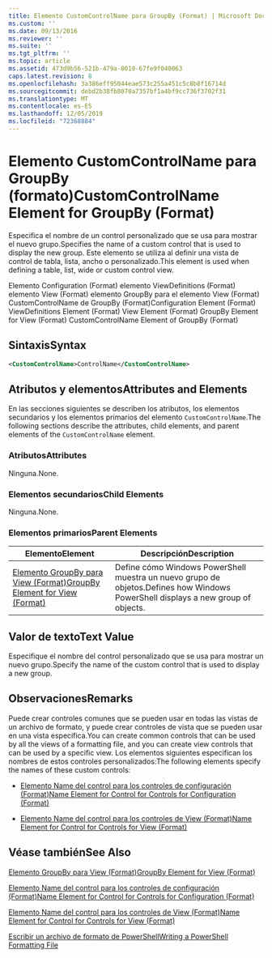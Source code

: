 ```yaml
---
title: Elemento CustomControlName para GroupBy (Format) | Microsoft Docs
ms.custom: ''
ms.date: 09/13/2016
ms.reviewer: ''
ms.suite: ''
ms.tgt_pltfrm: ''
ms.topic: article
ms.assetid: 473d9b56-521b-479a-8010-67fe9f040063
caps.latest.revision: 8
ms.openlocfilehash: 3a386eff95044eae573c255a451c5c8b8f16714d
ms.sourcegitcommit: debd2b38fb8070a7357bf1a4bf9cc736f3702f31
ms.translationtype: MT
ms.contentlocale: es-ES
ms.lasthandoff: 12/05/2019
ms.locfileid: "72368884"
---
```

# <a name="customcontrolname-element-for-groupby-format"></a><span data-ttu-id="88e78-102">Elemento CustomControlName para GroupBy (formato)</span><span class="sxs-lookup"><span data-stu-id="88e78-102">CustomControlName Element for GroupBy (Format)</span></span>

<span data-ttu-id="88e78-103">Especifica el nombre de un control personalizado que se usa para mostrar el nuevo grupo.</span><span class="sxs-lookup"><span data-stu-id="88e78-103">Specifies the name of a custom control that is used to display the new group.</span></span> <span data-ttu-id="88e78-104">Este elemento se utiliza al definir una vista de control de tabla, lista, ancho o personalizado.</span><span class="sxs-lookup"><span data-stu-id="88e78-104">This element is used when defining a table, list, wide or custom control view.</span></span>

<span data-ttu-id="88e78-105">Elemento Configuration (Format) elemento ViewDefinitions (Format) elemento View (Format) elemento GroupBy para el elemento View (Format) CustomControlName de GroupBy (Format)</span><span class="sxs-lookup"><span data-stu-id="88e78-105">Configuration Element (Format) ViewDefinitions Element (Format) View Element (Format) GroupBy Element for View (Format) CustomControlName Element of GroupBy (Format)</span></span>

## <a name="syntax"></a><span data-ttu-id="88e78-106">Sintaxis</span><span class="sxs-lookup"><span data-stu-id="88e78-106">Syntax</span></span>

```xml
<CustomControlName>ControlName</CustomControlName>
```

## <a name="attributes-and-elements"></a><span data-ttu-id="88e78-107">Atributos y elementos</span><span class="sxs-lookup"><span data-stu-id="88e78-107">Attributes and Elements</span></span>

<span data-ttu-id="88e78-108">En las secciones siguientes se describen los atributos, los elementos secundarios y los elementos primarios del elemento `CustomControlName`.</span><span class="sxs-lookup"><span data-stu-id="88e78-108">The following sections describe the attributes, child elements, and parent elements of the `CustomControlName` element.</span></span>

### <a name="attributes"></a><span data-ttu-id="88e78-109">Atributos</span><span class="sxs-lookup"><span data-stu-id="88e78-109">Attributes</span></span>

<span data-ttu-id="88e78-110">Ninguna.</span><span class="sxs-lookup"><span data-stu-id="88e78-110">None.</span></span>

### <a name="child-elements"></a><span data-ttu-id="88e78-111">Elementos secundarios</span><span class="sxs-lookup"><span data-stu-id="88e78-111">Child Elements</span></span>

<span data-ttu-id="88e78-112">Ninguna.</span><span class="sxs-lookup"><span data-stu-id="88e78-112">None.</span></span>

### <a name="parent-elements"></a><span data-ttu-id="88e78-113">Elementos primarios</span><span class="sxs-lookup"><span data-stu-id="88e78-113">Parent Elements</span></span>

|<span data-ttu-id="88e78-114">Elemento</span><span class="sxs-lookup"><span data-stu-id="88e78-114">Element</span></span>|<span data-ttu-id="88e78-115">Descripción</span><span class="sxs-lookup"><span data-stu-id="88e78-115">Description</span></span>|
|-------------|-----------------|
|[<span data-ttu-id="88e78-116">Elemento GroupBy para View (Format)</span><span class="sxs-lookup"><span data-stu-id="88e78-116">GroupBy Element for View (Format)</span></span>](./groupby-element-for-view-format.md)|<span data-ttu-id="88e78-117">Define cómo Windows PowerShell muestra un nuevo grupo de objetos.</span><span class="sxs-lookup"><span data-stu-id="88e78-117">Defines how Windows PowerShell displays a new group of objects.</span></span>|

## <a name="text-value"></a><span data-ttu-id="88e78-118">Valor de texto</span><span class="sxs-lookup"><span data-stu-id="88e78-118">Text Value</span></span>

<span data-ttu-id="88e78-119">Especifique el nombre del control personalizado que se usa para mostrar un nuevo grupo.</span><span class="sxs-lookup"><span data-stu-id="88e78-119">Specify the name of the custom control that is used to display a new group.</span></span>

## <a name="remarks"></a><span data-ttu-id="88e78-120">Observaciones</span><span class="sxs-lookup"><span data-stu-id="88e78-120">Remarks</span></span>

<span data-ttu-id="88e78-121">Puede crear controles comunes que se pueden usar en todas las vistas de un archivo de formato, y puede crear controles de vista que se pueden usar en una vista específica.</span><span class="sxs-lookup"><span data-stu-id="88e78-121">You can create common controls that can be used by all the views of a formatting file, and you can create view controls that can be used by a specific view.</span></span> <span data-ttu-id="88e78-122">Los elementos siguientes especifican los nombres de estos controles personalizados:</span><span class="sxs-lookup"><span data-stu-id="88e78-122">The following elements specify the names of these custom controls:</span></span>

- [<span data-ttu-id="88e78-123">Elemento Name del control para los controles de configuración (Format)</span><span class="sxs-lookup"><span data-stu-id="88e78-123">Name Element for Control for Controls for Configuration (Format)</span></span>](./name-element-for-control-for-controls-for-configuration-format.md)

- [<span data-ttu-id="88e78-124">Elemento Name del control para los controles de View (Format)</span><span class="sxs-lookup"><span data-stu-id="88e78-124">Name Element for Control for Controls for View (Format)</span></span>](./name-element-for-control-for-controls-for-view-format.md)

## <a name="see-also"></a><span data-ttu-id="88e78-125">Véase también</span><span class="sxs-lookup"><span data-stu-id="88e78-125">See Also</span></span>

[<span data-ttu-id="88e78-126">Elemento GroupBy para View (Format)</span><span class="sxs-lookup"><span data-stu-id="88e78-126">GroupBy Element for View (Format)</span></span>](./groupby-element-for-view-format.md)

[<span data-ttu-id="88e78-127">Elemento Name del control para los controles de configuración (Format)</span><span class="sxs-lookup"><span data-stu-id="88e78-127">Name Element for Control for Controls for Configuration (Format)</span></span>](./name-element-for-control-for-controls-for-configuration-format.md)

[<span data-ttu-id="88e78-128">Elemento Name del control para los controles de View (Format)</span><span class="sxs-lookup"><span data-stu-id="88e78-128">Name Element for Control for Controls for View (Format)</span></span>](./name-element-for-control-for-controls-for-view-format.md)

[<span data-ttu-id="88e78-129">Escribir un archivo de formato de PowerShell</span><span class="sxs-lookup"><span data-stu-id="88e78-129">Writing a PowerShell Formatting File</span></span>](./writing-a-powershell-formatting-file.md)
